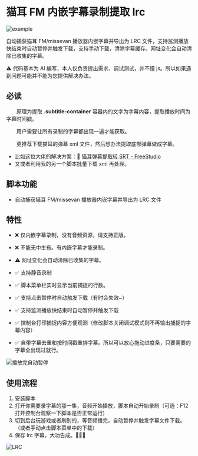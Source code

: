 # 猫耳 FM 内嵌字幕录制提取 lrc

![example](https://github.com/user-attachments/assets/52feb177-e7cf-4b8f-b5bf-f044b94f7a70)

自动捕获猫耳 FM/missevan 播放器内嵌字幕并导出为 LRC 文件，支持监测播放快结束时自动暂停并触发下载，支持手动下载，清除字幕缓存。网址变化会自动清除已收集的字幕。

⚠️ 代码基本为 AI 编写，本人仅负责提出需求、调试测试，并不懂 js。所以如果遇到问题可能并不能为您提供解决办法。

## 必读

　　原理为提取 **.subtitle-container** 容器内的文字为字幕内容，提取播放时间为字幕时间戳。

　　用户需要让所有录制的字幕都出现一遍才能获取。

　　更推荐下载猫耳的弹幕 xml 文件，然后想办法提取底部弹幕做成字幕。

- 比如这位大佬的解决方案：🔗 [猫耳弹幕提取转 SRT - FreeStudio](https://fun.zhufree.fun/missevan-danmu-srt/)
- 又或者利用我的另一个脚本批量下载 xml 再处理。

## 脚本功能
- 自动捕获猫耳 FM/missevan 播放器内嵌字幕并导出为 LRC 文件

## 特性

- ❌ 仅内嵌字幕录制，没有音频资源，请支持正版。
- ❌ 不能无中生有。有内嵌字幕才能录制。
- ⚠️ 网址变化会自动清除已收集的字幕。

- ✅ 支持静音录制
- ✅ 脚本菜单栏实时显示当前捕捉的行数。
- ✅ 支持点击暂停时自动触发下载（有时会失效~）
- ✅ 支持监测播放快结束时自动暂停并触发下载
- ✅ 控制台打印捕捉内容方便观测（修改脚本关闭调试模式则不再输出捕捉的字幕内容）
- ✅ 自带字幕去重和按时间戳重排字幕。所以可以放心拖动进度条，只要需要的字幕全出现过就行。

![播放完自动暂停](https://github.com/user-attachments/assets/c203287e-d7cc-438e-b4da-1a0bbd853093)

## 使用流程

1. 安装脚本
2. 打开你需要录字幕的那一集，音频开始播放，脚本自动开始录制（可选：F12 打开控制台观察一下脚本是否正常运行）
3. 切到后台玩游戏或者刷别的，等音频播完，自动暂停并触发字幕文件下载。（或者手动点击脚本菜单中的下载）
4. 保存 lrc 字幕，大功告成。🎉🎉🎉

![LRC](https://github.com/user-attachments/assets/4f6fd610-719f-4c87-8636-5e359256261a)
